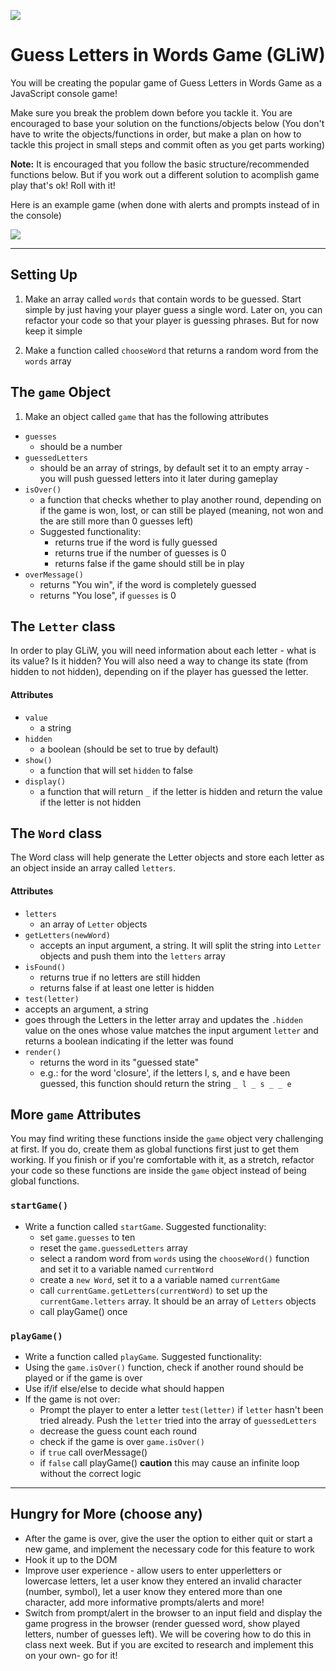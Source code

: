 ![](/ga_cog.png)

# Guess Letters in Words Game (GLiW)

You will be creating the popular game of Guess Letters in Words Game as a JavaScript console game!

Make sure you break the problem down before you tackle it. You are encouraged to base your solution on the functions/objects below (You don't have to write the objects/functions in order, but make a plan on how to tackle this project in small steps and commit often as you get parts working)

**Note:** It is encouraged that you follow the basic structure/recommended functions below. But if you work out a different solution to acomplish game play that's ok! Roll with it!

Here is an example game (when done with alerts and prompts instead of in the console) 

![](https://imgur.com/UqDlrsa.gif)

---

## Setting Up

1. Make an array called `words` that contain words to be guessed. Start simple by just having your player guess a single word. Later on, you can refactor your code so that your player is guessing phrases. But for now keep it simple

1. Make a function called `chooseWord` that returns a random word from the `words` array

## The `game` Object

1. Make an object called `game` that has the following attributes

* `guesses`
  * should be a number
* `guessedLetters`
  * should be an array of strings, by default set it to an empty array - you will push guessed letters into it later during gameplay
* `isOver()`
  * a function that checks whether to play another round, depending on if the game is won, lost, or can still be played (meaning, not won and the are still more than 0 guesses left)
   * Suggested functionality:
     * returns true if the word is fully guessed 
     * returns true if the number of guesses is 0
     * returns false if the game should still be in play
* `overMessage()`
  * returns "You win", if the word is completely guessed
  * returns "You lose", if `guesses` is 0
 
## The `Letter` class

In order to play GLiW, you will need information about each letter - what is its value? Is it hidden? You will also need a way to change its state (from hidden to not hidden), depending on if the player has guessed the letter. 

#### Attributes

* `value`
  * a string
* `hidden`
  * a boolean (should be set to true by default)
* `show()`
  * a function that will set `hidden` to false
* `display()`
  * a function that will return ` _ ` if the letter is hidden and return the value if the letter is not hidden

## The `Word` class

The Word class will help generate the Letter objects and store each letter as an object inside an array called `letters`.

#### Attributes

* `letters`
  * an array of `Letter` objects
* `getLetters(newWord)`
  * accepts an input argument, a string. It will split the string into `Letter` objects and push them into the `letters` array
* `isFound()`
  * returns true if no letters are still hidden 
  * returns false if at least one letter is hidden
* `test(letter)`
 * accepts an argument, a string 
 * goes through the Letters in the letter array and updates the `.hidden` value on the ones whose value matches the input argument `letter` and returns a boolean indicating if the letter was found
* `render()`
  * returns the word in its "guessed state"
  * e.g.: for the word 'closure', if the letters l, s, and e have been guessed, this function should return the string `_ l _ s _ _ e`


## More `game` Attributes
You may find writing these functions inside the `game` object very challenging at first. If you do, create them as global functions first just to get them working. If you finish or if you're comfortable with it, as a stretch, refactor your code so these functions are inside the `game` object instead of being global functions.

### `startGame()`
* Write a function called `startGame`. Suggested functionality:
  * set `game.guesses` to ten
  * reset the `game.guessedLetters` array
  * select a random word from `words` using the `chooseWord()` function and set it to a variable named `currentWord`
  * create a `new Word`, set it to a a variable named `currentGame`
  * call `currentGame.getLetters(currentWord)` to set up the `currentGame.letters` array. It should be an array of `Letters` objects
  * call playGame() once 
  
### `playGame()`
* Write a function called `playGame`. Suggested functionality:
 * Using the `game.isOver()` function, check if another round should be played or if the game is over 
 * Use if/if else/else to decide what should happen
 * If the game is not over:
   * Prompt the player to enter a letter
   `test(letter)` if `letter` hasn't been tried already. Push the `letter` tried into the array of `guessedLetters`
   * decrease the guess count each round 
   * check if the game is over `game.isOver()`
    * if `true` call overMessage()
    * if `false` call playGame() **caution** this may cause an infinite loop without the correct logic
    
---

## Hungry for More (choose any)

* After the game is over, give the user the option to either quit or start a new game, and implement the necessary code for this feature to work
* Hook it up to the DOM
* Improve user experience - allow users to enter upperletters or lowercase letters, let a user know they entered an invalid character (number, symbol), let a user know they entered more than one character, add more informative prompts/alerts and more!
* Switch from prompt/alert in the browser to an input field  and display the game progress in the browser (render guessed word, show played letters, number of guesses left). We will be covering how to do this in class next week. But if you are excited to research and implement this on your own- go for it!
